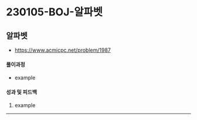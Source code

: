 # 230105-BOJ-알파벳

## 알파벳

- https://www.acmicpc.net/problem/1987

#### 풀이과정

- example

#### 성과 및 피드백

1. example

---
